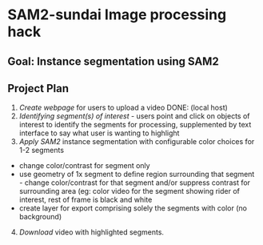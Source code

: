# SAM2-sundai Image processing hack 

## Goal: Instance segmentation using SAM2 

## Project Plan
1. *Create webpage* for users to upload a video
   DONE: (local host)
2. *Identifying segment(s) of interest* - users point and click on objects of interest to identify the segments for processing, supplemented by text interface to say what user is wanting to highlight
3. *Apply SAM2* instance segmentation with configurable color choices for 1-2 segments
- change color/contrast for segment only
- use geometry of 1x segment to define region surrounding that segment - change color/contrast for that segment and/or suppress contrast for surrounding area (eg: color video for the segment showing rider of interest, rest of frame is black and white
- create layer for export comprising solely the segments with color (no background)
4. *Download* video with highlighted segments. 
